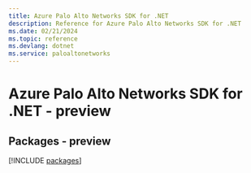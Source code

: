 ```yaml
---
title: Azure Palo Alto Networks SDK for .NET
description: Reference for Azure Palo Alto Networks SDK for .NET
ms.date: 02/21/2024
ms.topic: reference
ms.devlang: dotnet
ms.service: paloaltonetworks
---
```

# Azure Palo Alto Networks SDK for .NET - preview
## Packages - preview
[!INCLUDE [packages](palo-alto-networks-index.md)]